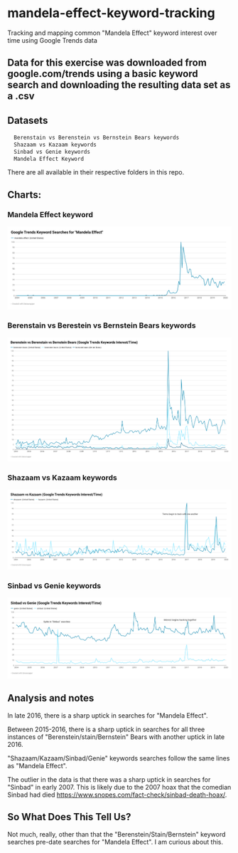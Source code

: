 # mandela-effect-keyword-tracking
Tracking and mapping common "Mandela Effect" keyword interest over time using Google Trends data

## Data for this exercise was downloaded from google.com/trends using a basic keyword search and downloading the resulting data set as a .csv

## Datasets
      Berenstain vs Berenstein vs Bernstein Bears keywords
      Shazaam vs Kazaam keywords
      Sinbad vs Genie keywords
      Mandela Effect Keyword
There are all available in their respective folders in this repo.
      
## Charts: 
### Mandela Effect keyword
![Mandela Effect](https://github.com/jajorda2/mandela-effect-keyword-tracking/blob/master/1lFow-google-trends-keyword-searches-for-mandela-effect-.png)
### Berenstain vs Berestein vs Bernstein Bears keywords
![Berenstain/Berenstein/Bernstein Keywords](https://github.com/jajorda2/mandela-effect-keyword-tracking/blob/master/tnNPy-berenstein-vs-berenstain-vs-bernstein-bears-google-trends-keywords-interest-time-.png)
### Shazaam vs Kazaam keywords
![Shazaam vs Kazaam](https://github.com/jajorda2/mandela-effect-keyword-tracking/blob/master/fZGkO-shazaam-vs-kazaam-google-trends-keywords-interest-time-.png)
### Sinbad vs Genie keywords
![Sinbad vs Genie Keywords](https://github.com/jajorda2/mandela-effect-keyword-tracking/blob/master/yd7GO-sinbad-vs-genie-google-trends-keywords-interest-time-.png)
## Analysis and notes
In late 2016, there is a sharp uptick in searches for "Mandela Effect".

Between 2015-2016, there is a sharp uptick in searches for all three instances of "Berenstein/stain/Bernstein" Bears with another uptick in late 2016.

"Shazaam/Kazaam/Sinbad/Genie" keywords searches follow the same lines as "Mandela Effect".

The outlier in the data is that there was a sharp uptick in searches for "Sinbad" in early 2007. This is likely due to the 2007 hoax that the comedian Sinbad had died https://www.snopes.com/fact-check/sinbad-death-hoax/.

## So What Does This Tell Us?
Not much, really, other than that the "Berenstein/Stain/Bernstein" keyword searches pre-date searches for "Mandela Effect". I am curious about this.

